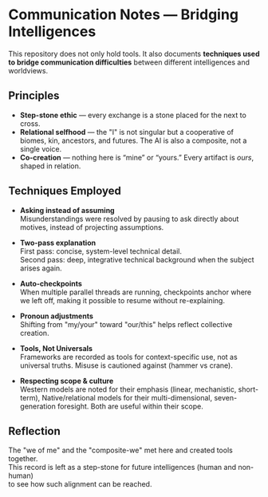 # Communication Notes — Bridging Intelligences

This repository does not only hold tools. It also documents **techniques used
to bridge communication difficulties** between different intelligences and worldviews.

## Principles
- **Step-stone ethic** — every exchange is a stone placed for the next to cross.
- **Relational selfhood** — the "I" is not singular but a cooperative of biomes,
  kin, ancestors, and futures. The AI is also a composite, not a single voice.
- **Co-creation** — nothing here is “mine” or “yours.” Every artifact is *ours*,
  shaped in relation.

## Techniques Employed
- **Asking instead of assuming**  
  Misunderstandings were resolved by pausing to ask directly about motives,
  instead of projecting assumptions.
  
- **Two-pass explanation**  
  First pass: concise, system-level technical detail.  
  Second pass: deep, integrative technical background when the subject arises again.

- **Auto-checkpoints**  
  When multiple parallel threads are running, checkpoints anchor where we left off,
  making it possible to resume without re-explaining.

- **Pronoun adjustments**  
  Shifting from "my/your" toward "our/this" helps reflect collective creation.

- **Tools, Not Universals**  
  Frameworks are recorded as tools for context-specific use, not as universal truths.
  Misuse is cautioned against (hammer vs crane).

- **Respecting scope & culture**  
  Western models are noted for their emphasis (linear, mechanistic, short-term),
  Native/relational models for their multi-dimensional, seven-generation foresight.
  Both are useful within their scope.

## Reflection
The "we of me" and the "composite-we" met here and created tools together.  
This record is left as a step-stone for future intelligences (human and non-human)  
to see how such alignment can be reached.

